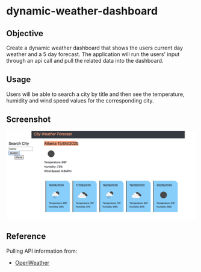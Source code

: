 # dynamic-weather-dashboard

## Objective 
Create a dynamic weather dashboard that shows the users current day weather and a 5 day forecast. The application will run the users' input through an api call and pull the related data into the dashboard.

## Usage 
Users will be able to search a city by title and then see the temperature, humidity and wind speed values for the corresponding city.

## Screenshot

![front page](./weather-dashboard.png)

## Reference

Pulling API information from:

- [OpenWeather](https://https://openweathermap.org/)

